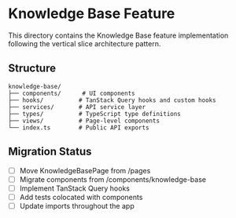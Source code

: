 # Knowledge Base Feature

This directory contains the Knowledge Base feature implementation following the vertical slice architecture pattern.

## Structure

```
knowledge-base/
├── components/      # UI components
├── hooks/          # TanStack Query hooks and custom hooks
├── services/       # API service layer
├── types/          # TypeScript type definitions
├── views/          # Page-level components
└── index.ts        # Public API exports
```

## Migration Status

- [ ] Move KnowledgeBasePage from /pages
- [ ] Migrate components from /components/knowledge-base
- [ ] Implement TanStack Query hooks
- [ ] Add tests colocated with components
- [ ] Update imports throughout the app